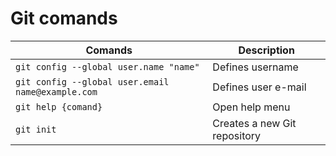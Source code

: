 
# Git comands

| Comands  | Description |
| ------------- | ------------- |
| `git config --global user.name "name"` | Defines username  |
|`git config --global user.email name@example.com`| Defines user e-mail  |
|`git help {comand}`|Open help menu|
|`git init`|Creates a new Git repository|

